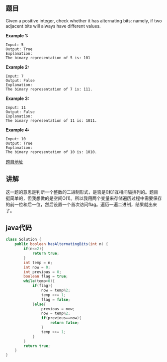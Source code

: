 ## 题目

Given a positive integer, check whether it has alternating bits: namely, if two adjacent bits will always have different values.

**Example 1:**
```
Input: 5
Output: True
Explanation:
The binary representation of 5 is: 101
```

**Example 2:**
```
Input: 7
Output: False
Explanation:
The binary representation of 7 is: 111.
```

**Example 3:**
```
Input: 11
Output: False
Explanation:
The binary representation of 11 is: 1011.
```

**Example 4:**
```
Input: 10
Output: True
Explanation:
The binary representation of 10 is: 1010.
```

[题目地址](https://leetcode.com/problems/binary-number-with-alternating-bits/)

## 讲解

这一题的意思是判断一个整数的二进制形式，是否是0和1互相间隔排列的。题目挺简单的，但我想做的是空间O(1)。所以我用两个变量来存储遍历过程中需要保存的前一位和后一位，然后设置一个首次访问flag。遍历一遍二进制，结果就出来了。

## java代码

```java
class Solution {
    public boolean hasAlternatingBits(int n) {
        if(n<=2){
            return true;
        }
        int temp = n;
        int now = 0;
        int previous = 0;
        boolean flag = true;
        while(temp>0){
            if(flag){
                now = temp%2;
                temp >>= 1;
                flag = false;
            }else{
                previous = now;
                now = temp%2;
                if(previous==now){
                    return false;
                }
                temp >>= 1;
            }
        }
        return true;
    }
}
```